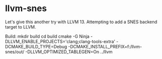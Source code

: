 # llvm-snes
Let's give this another try with LLVM 13.  Attempting to add a SNES backend target to LLVM.

Build:
mkdir build
cd build
cmake -G Ninja -DLLVM_ENABLE_PROJECTS='clang;clang-tools-extra' -DCMAKE_BUILD_TYPE=Debug -DCMAKE_INSTALL_PREFIX=f:/llvm-snes/out/ -DLLVM_OPTIMIZED_TABLEGEN=On ../llvm
